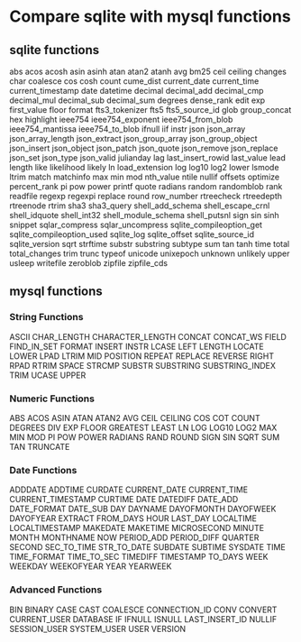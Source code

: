 # Compare sqlite with mysql functions

## sqlite functions
abs
acos
acosh
asin
asinh
atan
atan2
atanh
avg
bm25
ceil
ceiling
changes
char
coalesce
cos
cosh
count
cume_dist
current_date
current_time
current_timestamp
date
datetime
decimal
decimal_add
decimal_cmp
decimal_mul
decimal_sub
decimal_sum
degrees
dense_rank
edit
exp
first_value
floor
format
fts3_tokenizer
fts5
fts5_source_id
glob
group_concat
hex
highlight
ieee754
ieee754_exponent
ieee754_from_blob
ieee754_mantissa
ieee754_to_blob
ifnull
iif
instr
json
json_array
json_array_length
json_extract
json_group_array
json_group_object
json_insert
json_object
json_patch
json_quote
json_remove
json_replace
json_set
json_type
json_valid
julianday
lag
last_insert_rowid
last_value
lead
length
like
likelihood
likely
ln
load_extension
log
log10
log2
lower
lsmode
ltrim
match
matchinfo
max
min
mod
nth_value
ntile
nullif
offsets
optimize
percent_rank
pi
pow
power
printf
quote
radians
random
randomblob
rank
readfile
regexp
regexpi
replace
round
row_number
rtreecheck
rtreedepth
rtreenode
rtrim
sha3
sha3_query
shell_add_schema
shell_escape_crnl
shell_idquote
shell_int32
shell_module_schema
shell_putsnl
sign
sin
sinh
snippet
sqlar_compress
sqlar_uncompress
sqlite_compileoption_get
sqlite_compileoption_used
sqlite_log
sqlite_offset
sqlite_source_id
sqlite_version
sqrt
strftime
substr
substring
subtype
sum
tan
tanh
time
total
total_changes
trim
trunc
typeof
unicode
unixepoch
unknown
unlikely
upper
usleep
writefile
zeroblob
zipfile
zipfile_cds


## mysql functions
### String Functions
ASCII
CHAR_LENGTH
CHARACTER_LENGTH
CONCAT
CONCAT_WS
FIELD
FIND_IN_SET
FORMAT
INSERT
INSTR
LCASE
LEFT
LENGTH
LOCATE
LOWER
LPAD
LTRIM
MID
POSITION
REPEAT
REPLACE
REVERSE
RIGHT
RPAD
RTRIM
SPACE
STRCMP
SUBSTR
SUBSTRING
SUBSTRING_INDEX
TRIM
UCASE
UPPER

### Numeric Functions
ABS
ACOS
ASIN
ATAN
ATAN2
AVG
CEIL
CEILING
COS
COT
COUNT
DEGREES
DIV
EXP
FLOOR
GREATEST
LEAST
LN
LOG
LOG10
LOG2
MAX
MIN
MOD
PI
POW
POWER
RADIANS
RAND
ROUND
SIGN
SIN
SQRT
SUM
TAN
TRUNCATE
### Date Functions
ADDDATE
ADDTIME
CURDATE
CURRENT_DATE
CURRENT_TIME
CURRENT_TIMESTAMP
CURTIME
DATE
DATEDIFF
DATE_ADD
DATE_FORMAT
DATE_SUB
DAY
DAYNAME
DAYOFMONTH
DAYOFWEEK
DAYOFYEAR
EXTRACT
FROM_DAYS
HOUR
LAST_DAY
LOCALTIME
LOCALTIMESTAMP
MAKEDATE
MAKETIME
MICROSECOND
MINUTE
MONTH
MONTHNAME
NOW
PERIOD_ADD
PERIOD_DIFF
QUARTER
SECOND
SEC_TO_TIME
STR_TO_DATE
SUBDATE
SUBTIME
SYSDATE
TIME
TIME_FORMAT
TIME_TO_SEC
TIMEDIFF
TIMESTAMP
TO_DAYS
WEEK
WEEKDAY
WEEKOFYEAR
YEAR
YEARWEEK
### Advanced Functions
BIN
BINARY
CASE
CAST
COALESCE
CONNECTION_ID
CONV
CONVERT
CURRENT_USER
DATABASE
IF
IFNULL
ISNULL
LAST_INSERT_ID
NULLIF
SESSION_USER
SYSTEM_USER
USER
VERSION
